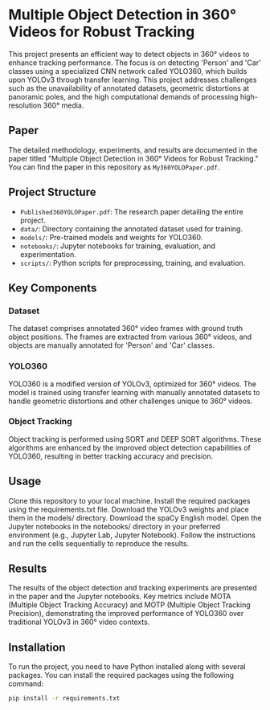 # Multiple Object Detection in 360° Videos for Robust Tracking

This project presents an efficient way to detect objects in 360° videos to enhance tracking performance. The focus is on detecting 'Person' and 'Car' classes using a specialized CNN network called YOLO360, which builds upon YOLOv3 through transfer learning. This project addresses challenges such as the unavailability of annotated datasets, geometric distortions at panoramic poles, and the high computational demands of processing high-resolution 360° media.

## Paper

The detailed methodology, experiments, and results are documented in the paper titled "Multiple Object Detection in 360° Videos for Robust Tracking." You can find the paper in this repository as `My360YOLOPaper.pdf`.

## Project Structure

- `Published360YOLOPaper.pdf`: The research paper detailing the entire project.
- `data/`: Directory containing the annotated dataset used for training.
- `models/`: Pre-trained models and weights for YOLO360.
- `notebooks/`: Jupyter notebooks for training, evaluation, and experimentation.
- `scripts/`: Python scripts for preprocessing, training, and evaluation.

## Key Components

### Dataset

The dataset comprises annotated 360° video frames with ground truth object positions. The frames are extracted from various 360° videos, and objects are manually annotated for 'Person' and 'Car' classes.

### YOLO360

YOLO360 is a modified version of YOLOv3, optimized for 360° videos. The model is trained using transfer learning with manually annotated datasets to handle geometric distortions and other challenges unique to 360° videos.

### Object Tracking

Object tracking is performed using SORT and DEEP SORT algorithms. These algorithms are enhanced by the improved object detection capabilities of YOLO360, resulting in better tracking accuracy and precision.

## Usage
Clone this repository to your local machine.
Install the required packages using the requirements.txt file.
Download the YOLOv3 weights and place them in the models/ directory.
Download the spaCy English model.
Open the Jupyter notebooks in the notebooks/ directory in your preferred environment (e.g., Jupyter Lab, Jupyter Notebook).
Follow the instructions and run the cells sequentially to reproduce the results.

## Results
The results of the object detection and tracking experiments are presented in the paper and the Jupyter notebooks. Key metrics include MOTA (Multiple Object Tracking Accuracy) and MOTP (Multiple Object Tracking Precision), demonstrating the improved performance of YOLO360 over traditional YOLOv3 in 360° video contexts.

## Installation

To run the project, you need to have Python installed along with several packages. You can install the required packages using the following command:

```bash
pip install -r requirements.txt
